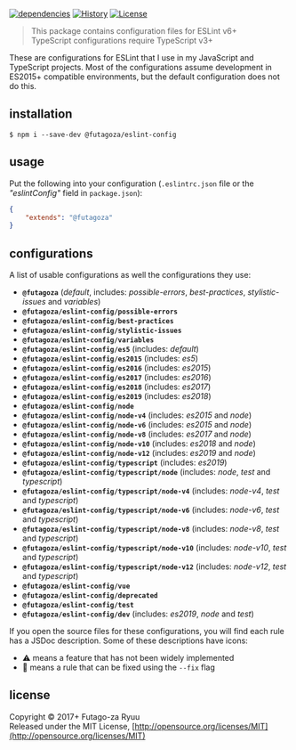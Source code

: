 [![dependencies](https://img.shields.io/david/futagoza/eslint-config-futagozaryuu.svg?path=packages/@futagoza/eslint-config)](https://david-dm.org/futagoza/eslint-config-futagozaryuu?path=packages/@futagoza/eslint-config)
[![History](https://img.shields.io/badge/history-CHANGELOG.md-orange.svg)](https://github.com/futagoza/eslint-config-futagozaryuu/blob/master/CHANGELOG.md)
[![License](https://img.shields.io/badge/license-mit-blue.svg)](https://opensource.org/licenses/MIT)

> This package contains configuration files for ESLint v6+<br>
> TypeScript configurations require TypeScript v3+

These are configurations for ESLint that I use in my JavaScript and TypeScript projects. Most of the configurations assume development in ES2015+ compatible environments, but the default configuration does not do this.

## installation

```console
$ npm i --save-dev @futagoza/eslint-config
```

## usage

Put the following into your configuration (`.eslintrc.json` file or the _"eslintConfig"_ field in `package.json`):

```json
{
    "extends": "@futagoza"
}
```

## configurations

A list of usable configurations as well the configurations they use:

- __`@futagoza`__ (_default_, includes: _possible-errors_, _best-practices_, _stylistic-issues_ and _variables_)
- __`@futagoza/eslint-config/possible-errors`__
- __`@futagoza/eslint-config/best-practices`__
- __`@futagoza/eslint-config/stylistic-issues`__
- __`@futagoza/eslint-config/variables`__
- __`@futagoza/eslint-config/es5`__ (includes: _default_)
- __`@futagoza/eslint-config/es2015`__ (includes: _es5_)
- __`@futagoza/eslint-config/es2016`__ (includes: _es2015_)
- __`@futagoza/eslint-config/es2017`__ (includes: _es2016_)
- __`@futagoza/eslint-config/es2018`__ (includes: _es2017_)
- __`@futagoza/eslint-config/es2019`__ (includes: _es2018_)
- __`@futagoza/eslint-config/node`__
- __`@futagoza/eslint-config/node-v4`__ (includes: _es2015_ and _node_)
- __`@futagoza/eslint-config/node-v6`__ (includes: _es2015_ and _node_)
- __`@futagoza/eslint-config/node-v8`__ (includes: _es2017_ and _node_)
- __`@futagoza/eslint-config/node-v10`__ (includes: _es2018_ and _node_)
- __`@futagoza/eslint-config/node-v12`__ (includes: _es2019_ and _node_)
- __`@futagoza/eslint-config/typescript`__ (includes: _es2019_)
- __`@futagoza/eslint-config/typescript/node`__ (includes: _node_, _test_ and _typescript_)
- __`@futagoza/eslint-config/typescript/node-v4`__ (includes: _node-v4_, _test_ and _typescript_)
- __`@futagoza/eslint-config/typescript/node-v6`__ (includes: _node-v6_, _test_ and _typescript_)
- __`@futagoza/eslint-config/typescript/node-v8`__ (includes: _node-v8_, _test_ and _typescript_)
- __`@futagoza/eslint-config/typescript/node-v10`__ (includes: _node-v10_, _test_ and _typescript_)
- __`@futagoza/eslint-config/typescript/node-v12`__ (includes: _node-v12_, _test_ and _typescript_)
- __`@futagoza/eslint-config/vue`__
- __`@futagoza/eslint-config/deprecated`__
- __`@futagoza/eslint-config/test`__
- __`@futagoza/eslint-config/dev`__ (includes: _es2019_, _node_ and _test_)

If you open the source files for these configurations, you will find each rule has a JSDoc description. Some of these descriptions have icons:

- ⚠️ means a feature that has not been widely implemented
- 📝 means a rule that can be fixed using the `--fix` flag

## license

Copyright © 2017+ Futago-za Ryuu<br>
Released under the MIT License, [http://opensource.org/licenses/MIT](http://opensource.org/licenses/MIT)
